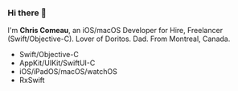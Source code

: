 ### Hi there 👋

I'm **Chris Comeau**, an iOS/macOS Developer for Hire, Freelancer (Swift/Objective-C).
Lover of Doritos. Dad. From Montreal, Canada.

* Swift/Objective-C
* AppKit/UIKit/SwiftUI-C
* iOS/iPadOS/macOS/watchOS
* RxSwift

